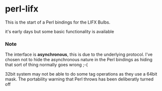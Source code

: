 perl-lifx
=========

This is the start of a Perl bindings for the LIFX Bulbs.

it's early days but some basic functionality is available

### Note
The interface is **asynchronous**, this is due to the underlying protocol. I've chosen not to hide the asynchronous nature in the Perl bindings as hiding that sort of thing normally goes wrong ;-(

32bit system may not be able to do some tag operations as they use a 64bit mask. The portability warning that Perl throws has been deliberatly turned off
